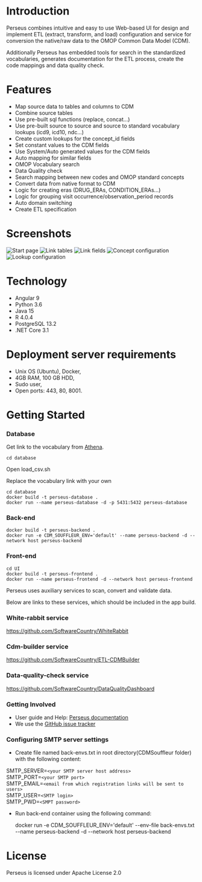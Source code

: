 Introduction
========
Perseus combines intuitive and easy to use Web-based UI for design and  implement ETL (extract, transform, and load) configuration and service for conversion the native/raw data to the OMOP Common Data Model (CDM).

Additionally Perseus has embedded tools for search in the standardized vocabularies, generates documentation for the ETL process, create the code mappings and data quality check.

Features
========
- Map source data to tables and columns to CDM
- Combine source tables
- Use pre-built sql functions (replace, concat…)
- Use pre-built source to source and source to standard vocabulary lookups (icd9, icd10, ndc…)
- Create custom lookups for the concept_id fields
- Set constant values to the CDM fields
- Use System/Auto generated values for the CDM fields
- Auto mapping for similar fields
- OMOP Vocabulary search
- Data Quality check
- Search mapping between new codes and OMOP standard concepts
- Convert data from native format to CDM
- Logic for creating eras (DRUG_ERAs, CONDITION_ERAs…)
- Logic for grouping visit occurrence/observation_period records
- Auto domain switching 
- Create ETL specification

Screenshots
===========
<img src="https://github.com/SoftwareCountry/CDMSouffleur/blob/master/images/start.PNG" alt="Start page" title="Start page" />
<img src="https://github.com/SoftwareCountry/CDMSouffleur/blob/master/images/link_tables2.PNG" alt="Link tables" title="Link tables" />
<img src="https://github.com/SoftwareCountry/CDMSouffleur/blob/master/images/link_fields.PNG" alt="Link fields" title="Link fields" />
<img src="https://github.com/SoftwareCountry/CDMSouffleur/blob/master/images/concept.PNG" alt="Concept configuration" title="Concept configuration" />
<img src="https://github.com/SoftwareCountry/CDMSouffleur/blob/master/images/lookup.PNG" alt="Lookup configuration" title="Lookup configuration" />

Technology
============
- Angular 9
- Python 3.6
- Java 15
- R 4.0.4
- PostgreSQL 13.2
- .NET Core 3.1

Deployment server requirements
===============

 - Unix OS (Ubuntu), Docker,
 - 4GB RAM, 100 GB HDD,
 - Sudo user,
 - Open ports: 443, 80, 8001.

Getting Started
===============

### Database

Get link to the vocabulary from [Athena](http://athena.ohdsi.org).

    cd database

Open load_csv.sh

Replace the vocabulary link with your own

    cd database
    docker build -t perseus-database .
    docker run --name perseus-database -d -p 5431:5432 perseus-database

### Back-end

    docker build -t perseus-backend .
    docker run -e CDM_SOUFFLEUR_ENV='default' --name perseus-backend -d --network host perseus-backend

### Front-end
    
    cd UI
    docker build -t perseus-frontend .
    docker run --name perseus-frontend -d --network host perseus-frontend

Perseus uses auxiliary services to scan, convert and validate data. 

Below are links to these services, which should be included in the app build. 

### White-rabbit service

https://github.com/SoftwareCountry/WhiteRabbit

### Cdm-builder service

https://github.com/SoftwareCountry/ETL-CDMBuilder

### Data-quality-check service

https://github.com/SoftwareCountry/DataQualityDashboard

### Getting Involved

* User guide and Help: [Perseus documentation](https://github.com/SoftwareCountry/Perseus/wiki)
* We use the [GitHub issue tracker](https://github.com/SoftwareCountry/Perseus/issues) 

### Configuring SMTP server settings
* Create file named back-envs.txt in root directory(CDMSouffleur folder) with the following content:
    
SMTP_SERVER=`<your SMTP server host address>`\
SMTP_PORT=`<your SMTP port>`\
SMTP_EMAIL=`<email from which registration links will be sent to users>`\
SMTP_USER=`<SMTP login>`\
SMTP_PWD=`<SMPT password>`

* Run back-end container using the following command:

    docker run -e CDM_SOUFFLEUR_ENV='default' --env-file back-envs.txt --name perseus-backend -d --network host perseus-backend


License
=======
Perseus is licensed under Apache License 2.0
